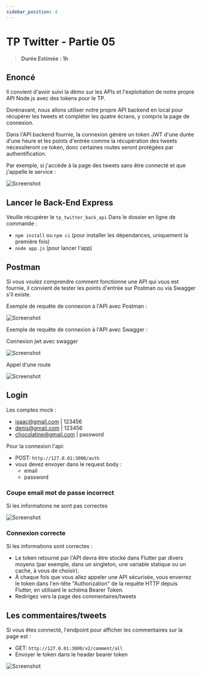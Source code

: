 ```yaml
---
sidebar_position: 4
---
```


# TP Twitter - Partie 05

> **Durée Estimée : 1h**

## Enoncé

Il convient d'avoir suivi la démo sur les APIs et l'exploitation de notre propre API Node.js avec des tokens pour le TP.

Dorénavant, nous allons utiliser notre propre API backend en local pour récupérer les tweets et compléter les quatre écrans, y compris la page de connexion.

Dans l'API backend fournie, la connexion génère un token JWT d'une durée d'une heure et les points d'entrée comme la récupération des tweets nécessiteront ce token, donc certaines routes seront protégées par authentification.

Par exemple, si j'accède à la page des tweets sans être connecté et que j'appelle le service :

![Screenshot](img/tp_api_node_01_01.png)

## Lancer le Back-End Express

Veuille récupérer le `tp_twitter_back_api`
Dans le dossier en ligne de commande :
- `npm install`  ou  `npm ci` (pour installer les dépendances, uniquement la première fois)
- `node app.js` (pour lancer l'app)
 
## Postman

Si vous voulez comprendre comment fonctionne une API qui vous est fournie, il convient de tester les points d'entrée sur Postman ou via Swagger s'il existe.

Exemple de requête de connexion à l'API avec Postman :


![Screenshot](img/tp_api_node_01_02.png)

Exemple de requête de connexion à l'API avec Swagger :

Connexion jwt avec swagger

![Screenshot](img/tp_api_node_01_03.png)

Appel d'une route

![Screenshot](img/tp_api_node_01_04.png)

## Login

Les comptes mock :
- isaac@gmail.com | 123456
- denis@gmail.com | 123456
- chocolatine@gmail.com | password

Pour la connexion l'api:

- POST: `http://127.0.01:3000/auth`
- vous devez envoyer dans le request body :
    - email
    - password

### Coupe email mot de passe incorrect

Si les informations ne sont pas correctes

![Screenshot](img/tp_api_node_login_01.png)

### Connexion correcte


Si les informations sont correctes :
- Le token retourné par l'API devra être stocké dans Flutter par divers moyens (par exemple, dans un singleton, une variable statique ou un cache, à vous de choisir).
- À chaque fois que vous allez appeler une API sécurisée, vous enverrez le token dans l'en-tête "Authorization" de la requête HTTP depuis Flutter, en utilisant le schéma Bearer Token.
- Redirigez vers la page des commentaires/tweets

## Les commentaires/tweets

Si vous êtes connecté, l'endpoint pour afficher les commentaires sur la page est :

- GET: `http://127.0.01:3000/v2/comment/all`
- Envoyer le token dans le header bearer token

![Screenshot](img/tp_api_node_comments_02.png)
